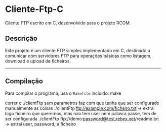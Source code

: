# Cliente-Ftp-C

Cliente FTP escrito em C, desenvolvido para o projeto RCOM.

## Descrição

Este projeto é um cliente FTP simples implementado em C, destinado a comunicar com servidores FTP para operações básicas como listagem, download e upload de ficheiros.

---

## Compilação

Para compilar o programa, usa o `Makefile` incluído:
make

correr o ./clientFtp sem parametros faz com que tenha que ser configurado manualmente as coisas
./clientFtp ftp://example.com/ficheiro.txt -> extrai logo ficheiro que queremos, mas nao tem user nem palavra passe, tem de ser configurada
./clientFtp ftp://demo:password@test.rebex.net/readme.txt -> extrai user, password, e ficheiro
